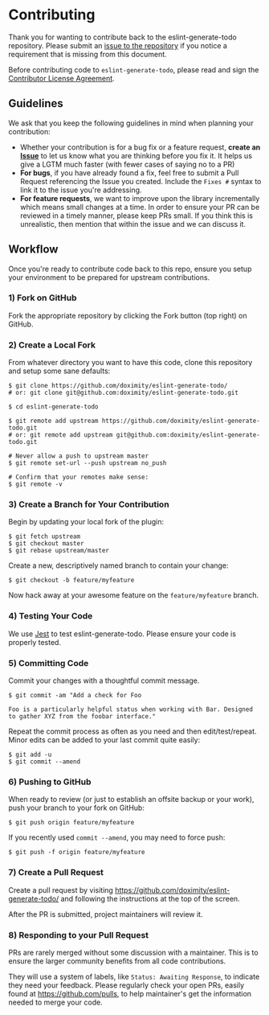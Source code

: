 # Contributing

Thank you for wanting to contribute back to the eslint-generate-todo repository. Please submit an [issue to the repository](https://github.com/doximity/eslint-generate-todo/issues) if you notice a requirement that is missing from this document.

Before contributing code to `eslint-generate-todo`, please read and sign the [Contributor License Agreement](CONTRIBUTOR_LICENSE_AGREEMENT.md).

## Guidelines
We ask that you keep the following guidelines in mind when planning your contribution:

* Whether your contribution is for a bug fix or a feature request, **create an [Issue](https://github.com/doximity/eslint-generate-todo/issues)** to let us know what you are thinking before you fix it. It helps us give a LGTM much faster (with fewer cases of saying no to a PR)
* **For bugs**, if you have already found a fix, feel free to submit a Pull Request referencing the Issue you created. Include the `Fixes #` syntax to link it to the issue you're addressing.
* **For feature requests**, we want to improve upon the library incrementally which means small changes at a time. In order to ensure your PR can be reviewed in a timely manner, please keep PRs small. If you think this is unrealistic, then mention that within the issue and we can discuss it.

## Workflow

Once you're ready to contribute code back to this repo, ensure you setup your environment to be prepared for upstream contributions.

### 1) Fork on GitHub

Fork the appropriate repository by clicking the Fork button (top right) on GitHub.

### 2) Create a Local Fork

From whatever directory you want to have this code, clone this repository and setup some sane defaults:

```
$ git clone https://github.com/doximity/eslint-generate-todo/
# or: git clone git@github.com:doximity/eslint-generate-todo.git

$ cd eslint-generate-todo

$ git remote add upstream https://github.com/doximity/eslint-generate-todo.git
# or: git remote add upstream git@github.com:doximity/eslint-generate-todo.git

# Never allow a push to upstream master
$ git remote set-url --push upstream no_push

# Confirm that your remotes make sense:
$ git remote -v
```

### 3) Create a Branch for Your Contribution

Begin by updating your local fork of the plugin:

```
$ git fetch upstream
$ git checkout master
$ git rebase upstream/master
```

Create a new, descriptively named branch to contain your change:

```
$ git checkout -b feature/myfeature
```

Now hack away at your awesome feature on the `feature/myfeature` branch.

### 4) Testing Your Code

We use [Jest](https://jestjs.io) to test eslint-generate-todo. Please ensure your code is properly tested.

### 5) Committing Code

Commit your changes with a thoughtful commit message.

```
$ git commit -am "Add a check for Foo

Foo is a particularly helpful status when working with Bar. Designed to gather XYZ from the foobar interface."
```

Repeat the commit process as often as you need and then edit/test/repeat. Minor edits can be added to your last commit quite easily:

```
$ git add -u
$ git commit --amend
```

### 6) Pushing to GitHub

When ready to review (or just to establish an offsite backup or your work), push your branch to your fork on GitHub:

```
$ git push origin feature/myfeature
```

If you recently used `commit --amend`, you may need to force push:

```
$ git push -f origin feature/myfeature
```

### 7) Create a Pull Request

Create a pull request by visiting https://github.com/doximity/eslint-generate-todo/ and following the instructions at the top of the screen.

After the PR is submitted, project maintainers will review it.

### 8) Responding to your Pull Request

PRs are rarely merged without some discussion with a maintainer. This is to ensure the larger community benefits from all code contributions.

They will use a system of labels, like `Status: Awaiting Response`, to indicate they need your feedback. Please regularly check your open PRs, easily found at https://github.com/pulls, to help maintainer's get the information needed to merge your code.

